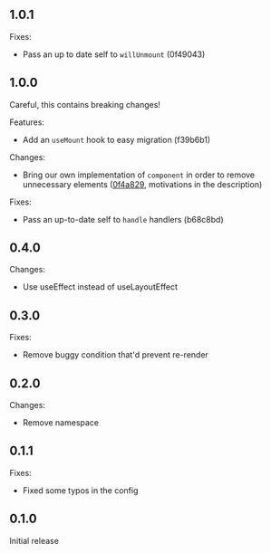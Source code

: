 ## 1.0.1

Fixes:

- Pass an up to date self to `willUnmount` (0f49043)

## 1.0.0

Careful, this contains breaking changes!

Features:

- Add an `useMount` hook to easy migration (f39b6b1)

Changes:

- Bring our own implementation of `component` in order to remove unnecessary elements ([0f4a829](https://github.com/bloodyowl/reason-react-compat/commit/0f4a829ad70974e479fbc1262b28903d0d1a0ac6), motivations in the description)

Fixes:

- Pass an up-to-date self to `handle` handlers (b68c8bd)

## 0.4.0

Changes:

- Use useEffect instead of useLayoutEffect

## 0.3.0

Fixes:

- Remove buggy condition that'd prevent re-render

## 0.2.0

Changes:

- Remove namespace

## 0.1.1

Fixes:

- Fixed some typos in the config

## 0.1.0

Initial release
